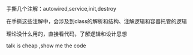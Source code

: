 手撕几个注解：autowired,service,init,destroy

在手撕这些注解中，会涉及到class的解析和结构、注解逻辑和容器托管的逻辑



理论没什么用的，直接看代码，了解逻辑和设计思想



talk is cheap ,show me the code